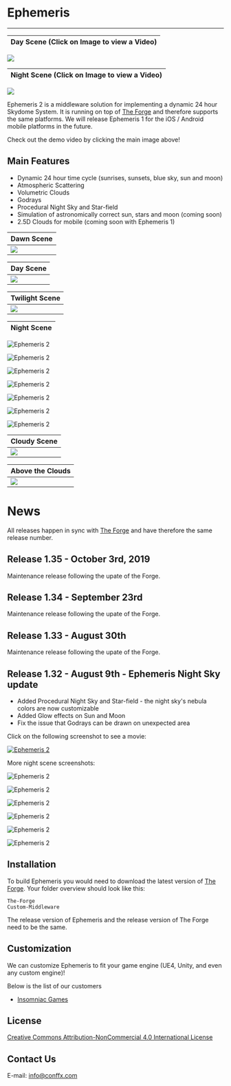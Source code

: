 # Ephemeris
----

| Day Scene (Click on Image to view a Video) | 
|---|
[![](Screenshots/main.png)](https://vimeo.com/344675521)

| Night Scene (Click on Image to view a Video) |
|---|
[![](Screenshots/NightSky02.png)](https://vimeo.com/352541826)

Ephemeris 2 is a middleware solution for implementing a dynamic 24 hour Skydome System. It is running on top of [The Forge](https://github.com/ConfettiFX/The-Forge) and therefore supports the same platforms. We will release Ephemeris 1 for the iOS / Android mobile platforms in the future.

Check out the demo video by clicking the main image above!

## Main Features

  - Dynamic 24 hour time cycle (sunrises, sunsets, blue sky, sun and moon)
  - Atmospheric Scattering
  - Volumetric Clouds
  - Godrays
  - Procedural Night Sky and Star-field 
  - Simulation of astronomically correct sun, stars and moon (coming soon)
  - 2.5D Clouds for mobile (coming soon with Ephemeris 1)
   
| Dawn Scene |
|---|
|![](Screenshots/02.png)|

| Day Scene |
|---|
|![](Screenshots/03.png)|

| Twilight Scene |
|---|
|![](Screenshots/04.png)|

| Night Scene |
|---|
![Ephemeris 2](Screenshots/NightSky02.png)

![Ephemeris 2](Screenshots/NightSky03.png)

![Ephemeris 2](Screenshots/NightSky04.png)

![Ephemeris 2](Screenshots/NightSky05.png)

![Ephemeris 2](Screenshots/NightSky06.png)

![Ephemeris 2](Screenshots/NightSky07.png)

![Ephemeris 2](Screenshots/NightSky08.png)

| Cloudy Scene |
|---|
|![](Screenshots/06.png)|

| Above the Clouds |
|---|
|![](Screenshots/01.png)|


# News
All releases happen in sync with [The Forge](https://github.com/ConfettiFX/The-Forge) and have therefore the same release number.

## Release 1.35 - October 3rd, 2019
Maintenance release following the upate of the Forge.

## Release 1.34 - September 23rd
Maintenance release following the upate of the Forge.

## Release 1.33 - August 30th
Maintenance release following the upate of the Forge.

## Release 1.32 - August 9th - Ephemeris Night Sky update 
* Added Procedural Night Sky and Star-field - the night sky's nebula colors are now customizable
* Added Glow effects on Sun and Moon
* Fix the issue that Godrays can be drawn on unexpected area

Click on the following screenshot to see a movie:

 [![Ephemeris 2](Screenshots/NightSky02.png)](https://vimeo.com/352541826)

 More night scene screenshots:

![Ephemeris 2](Screenshots/NightSky03.png)

![Ephemeris 2](Screenshots/NightSky04.png)

![Ephemeris 2](Screenshots/NightSky05.png)

![Ephemeris 2](Screenshots/NightSky06.png)

![Ephemeris 2](Screenshots/NightSky07.png)

![Ephemeris 2](Screenshots/NightSky08.png)

 
## Installation

 To build Ephemeris you would need to download the latest version of [The Forge](https://github.com/ConfettiFX/The-Forge). Your folder overview should look like this:

 ```
 The-Forge
 Custom-Middleware
 ```

The release version of Ephemeris and the release version of The Forge need to be the same.


## Customization

We can customize Ephemeris to fit your game engine (UE4, Unity, and even any custom engine)!

Below is the list of our customers

- [Insomniac Games](https://insomniac.games/)


## License

[Creative Commons Attribution-NonCommercial 4.0 International License](https://creativecommons.org/licenses/by-nc/4.0/legalcode)


## Contact Us

E-mail: info@conffx.com
